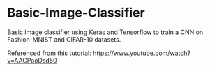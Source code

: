 # Basic-Image-Classifier

Basic image classifier using Keras and Tensorflow to train a CNN on Fashion-MNIST and CIFAR-10 datasets.

Referenced from this tutorial: https://www.youtube.com/watch?v=AACPaoDsd50
